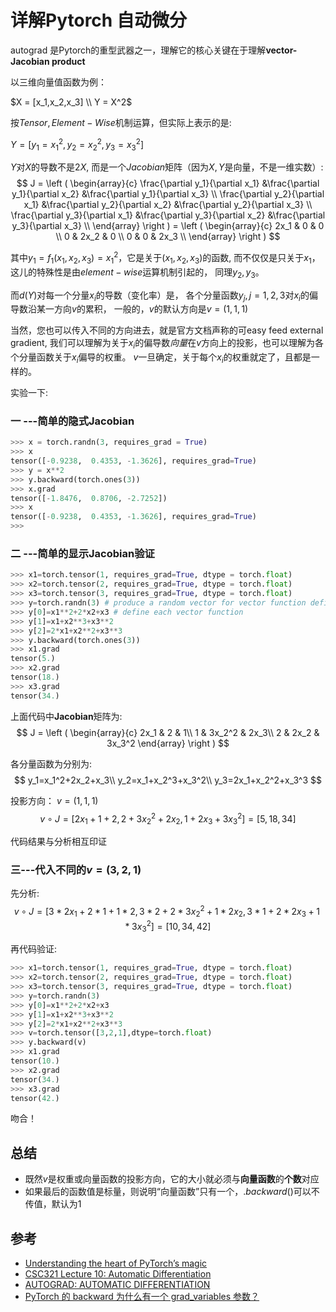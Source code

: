 # 详解Pytorch 自动微分

autograd 是Pytorch的重型武器之一，理解它的核心关键在于理解**vector-Jacobian product**

以三维向量值函数为例：

$X = [x_1,x_2,x_3] \\ Y = X^2$

按$Tensor, Element-Wise$机制运算，但实际上表示的是:

$Y=[y_1=x_1^2, y_2=x_2^2,y_3=x_3^2]$

$Y$对$X$的导数不是$2X$, 而是一个$Jacobian$矩阵（因为$X,Y$是向量，不是一维实数）:
$$
J =
\left ( \begin{array}{c}
\frac{\partial y_1}{\partial x_1} &\frac{\partial y_1}{\partial x_2} &\frac{\partial y_1}{\partial x_3} \\
\frac{\partial y_2}{\partial x_1} &\frac{\partial y_2}{\partial x_2} &\frac{\partial y_2}{\partial x_3} \\
\frac{\partial y_3}{\partial x_1} &\frac{\partial y_3}{\partial x_2} &\frac{\partial y_3}{\partial x_3} \\
 \end{array} \right ) =
\left ( \begin{array}{c}
2x_1 & 0 & 0 \\
0 & 2x_2 & 0 \\
0 & 0 & 2x_3 \\
 \end{array} \right )
$$

其中$y_1=f_1(x_1,x_2,x_3)=x_1^2$，它是关于$(x_1,x_2,x_3)$的函数, 而不仅仅是只关于$x_1$，这儿的特殊性是由$element-wise$运算机制引起的， 同理$y_2,y_3$。 


而$d(Y)$对每一个分量$x_i$的导数（变化率）是， 各个分量函数$y_j, j = 1, 2,3$对$x_i$的偏导数沿某一方向$v$的累积， 一般的，$v$的默认方向是$v = (1, 1, 1)$

当然，您也可以传入不同的方向进去，就是官方文档声称的可easy feed external gradient, 我们可以理解为关于$x_i$的偏导数*向量*在$v$方向上的投影，也可以理解为各个分量函数关于$x_i$偏导的权重。 $v$一旦确定，关于每个$x_i$的权重就定了，且都是一样的。

实验一下:

### 一 ---简单的隐式Jacobian
```python
>>> x = torch.randn(3, requires_grad = True)
>>> x
tensor([-0.9238,  0.4353, -1.3626], requires_grad=True)
>>> y = x**2
>>> y.backward(torch.ones(3))
>>> x.grad
tensor([-1.8476,  0.8706, -2.7252])
>>> x
tensor([-0.9238,  0.4353, -1.3626], requires_grad=True)
>>>
```

### 二 ---简单的显示Jacobian验证
```Python
>>> x1=torch.tensor(1, requires_grad=True, dtype = torch.float)
>>> x2=torch.tensor(2, requires_grad=True, dtype = torch.float)
>>> x3=torch.tensor(3, requires_grad=True, dtype = torch.float)
>>> y=torch.randn(3) # produce a random vector for vector function define
>>> y[0]=x1**2+2*x2+x3 # define each vector function
>>> y[1]=x1+x2**3+x3**2
>>> y[2]=2*x1+x2**2+x3**3
>>> y.backward(torch.ones(3))
>>> x1.grad
tensor(5.)
>>> x2.grad
tensor(18.)
>>> x3.grad
tensor(34.)

```
上面代码中**Jacobian**矩阵为:
$$
J =
\left ( \begin{array}{c}
2x_1 & 2 & 1\\
1 & 3x_2^2 & 2x_3\\
2 & 2x_2 & 3x_3^2
\end{array} \right )
$$

各分量函数为分别为:
$$
y_1=x_1^2+2x_2+x_3\\
y_2=x_1+x_2^3+x_3^2\\
y_3=2x_1+x_2^2+x_3^3
$$

投影方向： $v=(1,1,1)$
$$
v \circ J=[2x_1+1+2, 2+3x_2^2+2x_2,1+2x_3+3x_3^2]=[5,18,34]
$$

代码结果与分析相互印证

### 三---代入不同的$v=(3,2,1)$

先分析:
$$
v \circ J=[3*2x_1+2*1+1*2, 3*2+2*3x_2^2+1*2x_2,3*1+2*2x_3+1*3x_3^2]=[10,34,42]
$$

再代码验证:

```Python
>>> x1=torch.tensor(1, requires_grad=True, dtype = torch.float)
>>> x2=torch.tensor(2, requires_grad=True, dtype = torch.float)
>>> x3=torch.tensor(3, requires_grad=True, dtype = torch.float)
>>> y=torch.randn(3)
>>> y[0]=x1**2+2*x2+x3
>>> y[1]=x1+x2**3+x3**2
>>> y[2]=2*x1+x2**2+x3**3
>>> v=torch.tensor([3,2,1],dtype=torch.float)
>>> y.backward(v)
>>> x1.grad
tensor(10.)
>>> x2.grad
tensor(34.)
>>> x3.grad
tensor(42.)
```

吻合！

## 总结
- 既然$v$是权重或向量函数的投影方向，它的大小就必须与**向量函数**的**个数**对应
- 如果最后的函数值是标量，则说明“向量函数”只有一个，$.backward()$可以不传值，默认为$1$


## 参考
- [Understanding the heart of PyTorch’s magic](https://towardsdatascience.com/pytorch-autograd-understanding-the-heart-of-pytorchs-magic-2686cd94ec95)
- [CSC321 Lecture 10: Automatic Differentiation](https://www.cs.toronto.edu/~rgrosse/courses/csc321_2018/slides/lec10.pdf)
- [AUTOGRAD: AUTOMATIC DIFFERENTIATION](https://pytorch.org/tutorials/beginner/blitz/autograd_tutorial.html#sphx-glr-beginner-blitz-autograd-tutorial-py)
- [PyTorch 的 backward 为什么有一个 grad_variables 参数？
](https://zhuanlan.zhihu.com/p/29923090)
